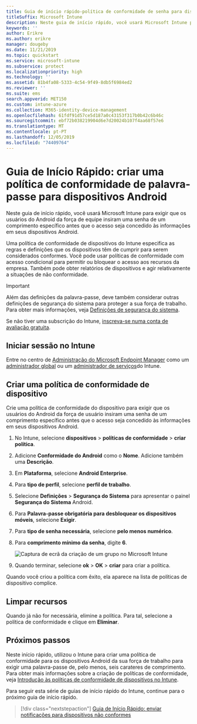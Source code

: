 ```yaml
---
title: Guia de início rápido-política de conformidade de senha para dispositivos Android
titleSuffix: Microsoft Intune
description: Neste guia de início rápido, você usará Microsoft Intune para definir o comprimento da senha necessária para dispositivos Android.
keywords: ''
author: Erikre
ms.author: erikre
manager: dougeby
ms.date: 11/21/2019
ms.topic: quickstart
ms.service: microsoft-intune
ms.subservice: protect
ms.localizationpriority: high
ms.technology: ''
ms.assetid: 81b4fa08-5333-4c54-9f49-8db5f6984ed2
ms.reviewer: ''
ms.suite: ems
search.appverid: MET150
ms.custom: intune-azure
ms.collection: M365-identity-device-management
ms.openlocfilehash: 61fdf91d57ce5d187a0c43153f317b0b42c6b46c
ms.sourcegitcommit: ebf72b038219904d6e7d20024b107f4aa68f57e6
ms.translationtype: MT
ms.contentlocale: pt-PT
ms.lasthandoff: 12/05/2019
ms.locfileid: "74409764"
---
```

# <a name="quickstart-create-a-password-compliance-policy-for-android-devices"></a>Guia de Início Rápido: criar uma política de conformidade de palavra-passe para dispositivos Android

Neste guia de início rápido, você usará Microsoft Intune para exigir que os usuários do Android da força de equipe insiram uma senha de um comprimento específico antes que o acesso seja concedido às informações em seus dispositivos Android.

Uma política de conformidade de dispositivos do Intune especifica as regras e definições que os dispositivos têm de cumprir para serem considerados conformes. Você pode usar políticas de conformidade com acesso condicional para permitir ou bloquear o acesso aos recursos da empresa. Também pode obter relatórios de dispositivos e agir relativamente a situações de não conformidade.

> [!IMPORTANT]
> Além das definições da palavra-passe, deve também considerar outras definições de segurança do sistema para proteger a sua força de trabalho. Para obter mais informações, veja [Definições de segurança do sistema](compliance-policy-create-android-for-work.md).

Se não tiver uma subscrição do Intune, [inscreva-se numa conta de avaliação gratuita](../fundamentals/free-trial-sign-up.md).

## <a name="sign-in-to-intune"></a>Iniciar sessão no Intune

Entre no centro de [Administração do Microsoft Endpoint Manager](https://go.microsoft.com/fwlink/?linkid=2109431) como um [administrador global](../fundamentals/users-add.md#types-of-administrators) ou um [administrador de serviços](../fundamentals/users-add.md#types-of-administrators)do Intune.

## <a name="create-a-device-compliance-policy"></a>Criar uma política de conformidade de dispositivo

Crie uma política de conformidade do dispositivo para exigir que os usuários do Android da força de usuário insiram uma senha de um comprimento específico antes que o acesso seja concedido às informações em seus dispositivos Android.

1. No Intune, selecione **dispositivos** > **políticas de conformidade** > **criar política**.

2. Adicione **Conformidade do Android** como o **Nome**. Adicione também uma **Descrição**.

3. Em **Plataforma**, selecione **Android Enterprise**.

4. Para **tipo de perfil**, selecione **perfil de trabalho**.

5. Selecione **Definições** > **Segurança do Sistema** para apresentar o painel **Segurança do Sistema** Android.

6. Para **Palavra-passe obrigatória para desbloquear os dispositivos móveis**, selecione **Exigir**.

7. Para **tipo de senha necessária**, selecione **pelo menos numérico**.

8. Para **comprimento mínimo da senha**, digite **6**.

    ![Captura de ecrã da criação de um grupo no Microsoft Intune](./media/quickstart-set-password-length-android/quickstart-set-password-length-android-01.png)

9. Quando terminar, selecione **ok** > **OK** > **criar** para criar a política.

Quando você criou a política com êxito, ela aparece na lista de políticas de dispositivo complice.

## <a name="clean-up-resources"></a>Limpar recursos

Quando já não for necessária, elimine a política. Para tal, selecione a política de conformidade e clique em **Eliminar**.

## <a name="next-steps"></a>Próximos passos

Neste início rápido, utilizou o Intune para criar uma política de conformidade para os dispositivos Android da sua força de trabalho para exigir uma palavra-passe de, pelo menos, seis carateres de comprimento. Para obter mais informações sobre a criação de políticas de conformidade, veja [Introdução às políticas de conformidade de dispositivos no Intune](device-compliance-get-started.md).

Para seguir esta série de guias de início rápido do Intune, continue para o próximo guia de início rápido.

> [!div class="nextstepaction"]
> [Guia de Início Rápido: enviar notificações para dispositivos não conformes](../quickstart-send-notification.md)
